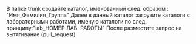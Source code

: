 ﻿В папке trunk создайте каталог, именованный след. образом : "Имя_Фамилия_Группа"
Далее в данный каталог загрузите каталоги с лабораторными работами, именую каталоги по след. принципу:"lab_НОМЕР ЛАБ. РАБОТЫ"
После разместите запрос на вытягивание (pull_request)
